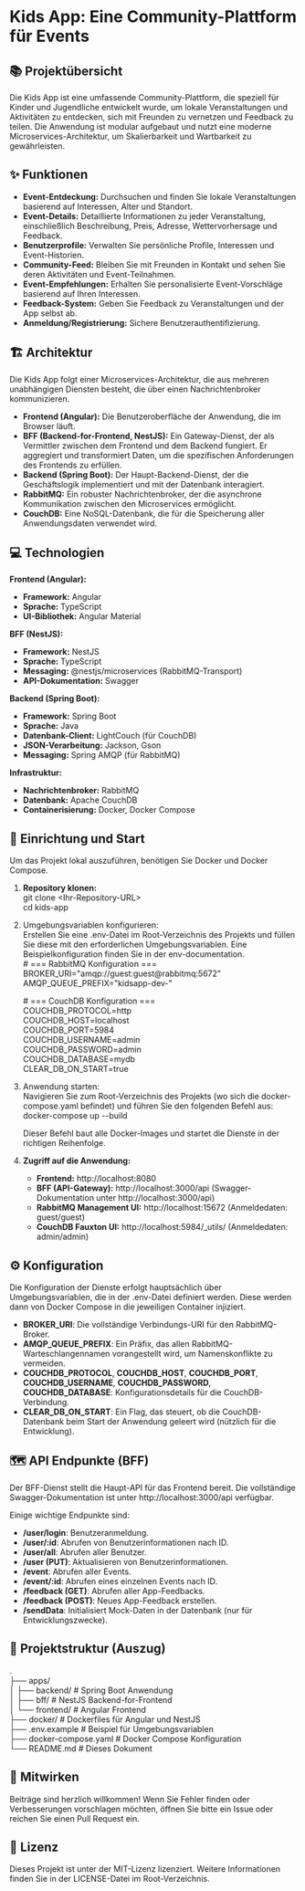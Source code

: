 # **Kids App: Eine Community-Plattform für Events**

## **📚 Projektübersicht**

Die Kids App ist eine umfassende Community-Plattform, die speziell für Kinder und Jugendliche entwickelt wurde, um lokale Veranstaltungen und Aktivitäten zu entdecken, sich mit Freunden zu vernetzen und Feedback zu teilen. Die Anwendung ist modular aufgebaut und nutzt eine moderne Microservices-Architektur, um Skalierbarkeit und Wartbarkeit zu gewährleisten.

## **✨ Funktionen**

* **Event-Entdeckung:** Durchsuchen und finden Sie lokale Veranstaltungen basierend auf Interessen, Alter und Standort.  
* **Event-Details:** Detaillierte Informationen zu jeder Veranstaltung, einschließlich Beschreibung, Preis, Adresse, Wettervorhersage und Feedback.  
* **Benutzerprofile:** Verwalten Sie persönliche Profile, Interessen und Event-Historien.  
* **Community-Feed:** Bleiben Sie mit Freunden in Kontakt und sehen Sie deren Aktivitäten und Event-Teilnahmen.  
* **Event-Empfehlungen:** Erhalten Sie personalisierte Event-Vorschläge basierend auf Ihren Interessen.  
* **Feedback-System:** Geben Sie Feedback zu Veranstaltungen und der App selbst ab.  
* **Anmeldung/Registrierung:** Sichere Benutzerauthentifizierung.

## **🏗️ Architektur**

Die Kids App folgt einer Microservices-Architektur, die aus mehreren unabhängigen Diensten besteht, die über einen Nachrichtenbroker kommunizieren.

* **Frontend (Angular):** Die Benutzeroberfläche der Anwendung, die im Browser läuft.  
* **BFF (Backend-for-Frontend, NestJS):** Ein Gateway-Dienst, der als Vermittler zwischen dem Frontend und dem Backend fungiert. Er aggregiert und transformiert Daten, um die spezifischen Anforderungen des Frontends zu erfüllen.  
* **Backend (Spring Boot):** Der Haupt-Backend-Dienst, der die Geschäftslogik implementiert und mit der Datenbank interagiert.  
* **RabbitMQ:** Ein robuster Nachrichtenbroker, der die asynchrone Kommunikation zwischen den Microservices ermöglicht.  
* **CouchDB:** Eine NoSQL-Datenbank, die für die Speicherung aller Anwendungsdaten verwendet wird.

## **💻 Technologien**

**Frontend (Angular):**

* **Framework:** Angular  
* **Sprache:** TypeScript  
* **UI-Bibliothek:** Angular Material

**BFF (NestJS):**

* **Framework:** NestJS  
* **Sprache:** TypeScript  
* **Messaging:** @nestjs/microservices (RabbitMQ-Transport)  
* **API-Dokumentation:** Swagger

**Backend (Spring Boot):**

* **Framework:** Spring Boot  
* **Sprache:** Java  
* **Datenbank-Client:** LightCouch (für CouchDB)  
* **JSON-Verarbeitung:** Jackson, Gson  
* **Messaging:** Spring AMQP (für RabbitMQ)

**Infrastruktur:**

* **Nachrichtenbroker:** RabbitMQ  
* **Datenbank:** Apache CouchDB  
* **Containerisierung:** Docker, Docker Compose

## **🚀 Einrichtung und Start**

Um das Projekt lokal auszuführen, benötigen Sie Docker und Docker Compose.

1. **Repository klonen:**  
   git clone \<Ihr-Repository-URL\>  
   cd kids-app

2. Umgebungsvariablen konfigurieren:  
   Erstellen Sie eine .env-Datei im Root-Verzeichnis des Projekts und füllen Sie diese mit den erforderlichen Umgebungsvariablen. Eine Beispielkonfiguration finden Sie in der env-documentation.  
   \# \=== RabbitMQ Konfiguration \===  
   BROKER\_URI="amqp://guest:guest@rabbitmq:5672"  
   AMQP\_QUEUE\_PREFIX="kidsapp-dev-"

   \# \=== CouchDB Konfiguration \===  
   COUCHDB\_PROTOCOL=http  
   COUCHDB\_HOST=localhost  
   COUCHDB\_PORT=5984  
   COUCHDB\_USERNAME=admin  
   COUCHDB\_PASSWORD=admin  
   COUCHDB\_DATABASE=mydb  
   CLEAR\_DB\_ON\_START=true

3. Anwendung starten:  
   Navigieren Sie zum Root-Verzeichnis des Projekts (wo sich die docker-compose.yaml befindet) und führen Sie den folgenden Befehl aus:  
   docker-compose up \--build

   Dieser Befehl baut alle Docker-Images und startet die Dienste in der richtigen Reihenfolge.  
4. **Zugriff auf die Anwendung:**  
   * **Frontend:** http://localhost:8080  
   * **BFF (API-Gateway):** http://localhost:3000/api (Swagger-Dokumentation unter http://localhost:3000/api)  
   * **RabbitMQ Management UI:** http://localhost:15672 (Anmeldedaten: guest/guest)  
   * **CouchDB Fauxton UI:** http://localhost:5984/\_utils/ (Anmeldedaten: admin/admin)

## **⚙️ Konfiguration**

Die Konfiguration der Dienste erfolgt hauptsächlich über Umgebungsvariablen, die in der .env-Datei definiert werden. Diese werden dann von Docker Compose in die jeweiligen Container injiziert.

* **BROKER\_URI**: Die vollständige Verbindungs-URI für den RabbitMQ-Broker.  
* **AMQP\_QUEUE\_PREFIX**: Ein Präfix, das allen RabbitMQ-Warteschlangennamen vorangestellt wird, um Namenskonflikte zu vermeiden.  
* **COUCHDB\_PROTOCOL**, **COUCHDB\_HOST**, **COUCHDB\_PORT**, **COUCHDB\_USERNAME**, **COUCHDB\_PASSWORD**, **COUCHDB\_DATABASE**: Konfigurationsdetails für die CouchDB-Verbindung.  
* **CLEAR\_DB\_ON\_START**: Ein Flag, das steuert, ob die CouchDB-Datenbank beim Start der Anwendung geleert wird (nützlich für die Entwicklung).

## **🗺️ API Endpunkte (BFF)**

Der BFF-Dienst stellt die Haupt-API für das Frontend bereit. Die vollständige Swagger-Dokumentation ist unter http://localhost:3000/api verfügbar.

Einige wichtige Endpunkte sind:

* **/user/login**: Benutzeranmeldung.  
* **/user/:id**: Abrufen von Benutzerinformationen nach ID.  
* **/user/all**: Abrufen aller Benutzer.  
* **/user (PUT)**: Aktualisieren von Benutzerinformationen.  
* **/event**: Abrufen aller Events.  
* **/event/:id**: Abrufen eines einzelnen Events nach ID.  
* **/feedback (GET)**: Abrufen aller App-Feedbacks.  
* **/feedback (POST)**: Neues App-Feedback erstellen.  
* **/sendData**: Initialisiert Mock-Daten in der Datenbank (nur für Entwicklungszwecke).

## **📂 Projektstruktur (Auszug)**

.  
├── apps/  
│   ├── backend/             \# Spring Boot Anwendung  
│   ├── bff/                 \# NestJS Backend-for-Frontend  
│   └── frontend/            \# Angular Frontend  
├── docker/                  \# Dockerfiles für Angular und NestJS  
├── .env.example             \# Beispiel für Umgebungsvariablen  
├── docker-compose.yaml      \# Docker Compose Konfiguration  
└── README.md                \# Dieses Dokument

## **🤝 Mitwirken**

Beiträge sind herzlich willkommen\! Wenn Sie Fehler finden oder Verbesserungen vorschlagen möchten, öffnen Sie bitte ein Issue oder reichen Sie einen Pull Request ein.

## **📄 Lizenz**

Dieses Projekt ist unter der MIT-Lizenz lizenziert. Weitere Informationen finden Sie in der LICENSE-Datei im Root-Verzeichnis.
